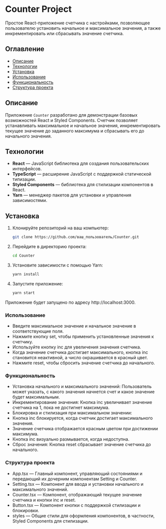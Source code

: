 # Counter Project

Простое React-приложение счетчика с настройками, позволяющее пользователю установить начальное и максимальное значения, а также инкрементировать или сбрасывать значение счетчика.

## Оглавление

- [Описание](#описание)
- [Технологии](#технологии)
- [Установка](#установка)
- [Использование](#использование)
- [Функциональность](#функциональность)
- [Структура проекта](#структура-проекта)

## Описание

Приложение `Counter` разработано для демонстрации базовых возможностей React и Styled Components. Счетчик позволяет устанавливать максимальное и начальное значения, инкрементировать текущее значение до заданного максимума и сбрасывать его до начального значения.

## Технологии

- **React** — JavaScript библиотека для создания пользовательских интерфейсов.
- **TypeScript** — расширение JavaScript с поддержкой статической типизации.
- **Styled Components** — библиотека для стилизации компонентов в React.
- **Yarn** — менеджер пакетов для установки и управления зависимостями.

## Установка

1. Клонируйте репозиторий на ваш компьютер:

   ```bash
   git clone https://github.com/ваш_пользователь/Counter.git

2.	Перейдите в директорию проекта:

    ```bash
    cd Counter

3.	Установите зависимости с помощью Yarn:

    ```bash
    yarn install

4.	Запустите приложение:

    ```bash
    yarn start

Приложение будет запущено по адресу http://localhost:3000.

### Использование

-	Введите максимальное значение и начальное значение в соответствующие поля.
-	Нажмите кнопку set, чтобы применить установленные значения к счетчику.
-	Используйте кнопку inc для увеличения значения счетчика.
-	Когда значение счетчика достигает максимального, кнопка inc становится неактивной, а число окрашивается в красный цвет.
-	Нажмите reset, чтобы сбросить значение счетчика до начального.

### Функциональность

-	Установка начального и максимального значений: Пользователь может указать, с какого значения начнется счет и какое значение будет максимальным.
-	Инкрементирование значения: Кнопка inc увеличивает значение счетчика на 1, пока не достигнет максимума.
-	Блокировка и стилизация при максимальном значении:
-	Кнопка inc блокируется, когда счетчик достигает максимального значения.
-	Значение счетчика отображается красным цветом при достижении максимума.
-	Кнопка inc визуально размывается, когда недоступна.
-	Сброс значения: Кнопка reset сбрасывает значение счетчика до начального.

### Структура проекта

-	App.tsx — Главный компонент, управляющий состояниями и передающий их дочерним компонентам Setting и Counter.
-	Setting.tsx — Компонент для ввода и установки начального и максимального значений.
-	Counter.tsx — Компонент, отображающий текущее значение счетчика и кнопки inc и reset.
-	Button.tsx — Компонент кнопки с поддержкой стилизации и блокировки.
-	styles — Общие стили для оформления компонентов, в частности, Styled Components для стилизации.